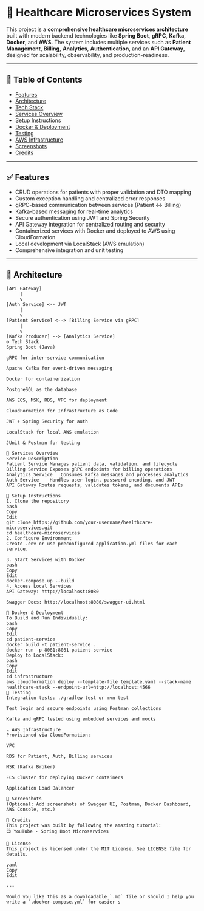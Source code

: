 # 🏥 Healthcare Microservices System

This project is a **comprehensive healthcare microservices architecture** built with modern backend technologies like **Spring Boot**, **gRPC**, **Kafka**, **Docker**, and **AWS**. The system includes multiple services such as **Patient Management**, **Billing**, **Analytics**, **Authentication**, and an **API Gateway**, designed for scalability, observability, and production-readiness.

---

## 📌 Table of Contents

- [Features](#features)
- [Architecture](#architecture)
- [Tech Stack](#tech-stack)
- [Services Overview](#services-overview)
- [Setup Instructions](#setup-instructions)
- [Docker & Deployment](#docker--deployment)
- [Testing](#testing)
- [AWS Infrastructure](#aws-infrastructure)
- [Screenshots](#screenshots)
- [Credits](#credits)

---

## ✅ Features

- CRUD operations for patients with proper validation and DTO mapping
- Custom exception handling and centralized error responses
- gRPC-based communication between services (Patient ↔ Billing)
- Kafka-based messaging for real-time analytics
- Secure authentication using JWT and Spring Security
- API Gateway integration for centralized routing and security
- Containerized services with Docker and deployed to AWS using CloudFormation
- Local development via LocalStack (AWS emulation)
- Comprehensive integration and unit testing

---

## 🧱 Architecture

```plaintext
[API Gateway]
     |
     v
[Auth Service] <-- JWT
     |
     v
[Patient Service] <--> [Billing Service via gRPC]
     |
     v
[Kafka Producer] --> [Analytics Service]
⚙️ Tech Stack
Spring Boot (Java)

gRPC for inter-service communication

Apache Kafka for event-driven messaging

Docker for containerization

PostgreSQL as the database

AWS ECS, MSK, RDS, VPC for deployment

CloudFormation for Infrastructure as Code

JWT + Spring Security for auth

LocalStack for local AWS emulation

JUnit & Postman for testing

🧩 Services Overview
Service	Description
Patient Service	Manages patient data, validation, and lifecycle
Billing Service	Exposes gRPC endpoints for billing operations
Analytics Service	Consumes Kafka messages and processes analytics
Auth Service	Handles user login, password encoding, and JWT
API Gateway	Routes requests, validates tokens, and documents APIs

🚀 Setup Instructions
1. Clone the repository
bash
Copy
Edit
git clone https://github.com/your-username/healthcare-microservices.git
cd healthcare-microservices
2. Configure Environment
Create .env or use preconfigured application.yml files for each service.

3. Start Services with Docker
bash
Copy
Edit
docker-compose up --build
4. Access Local Services
API Gateway: http://localhost:8080

Swagger Docs: http://localhost:8080/swagger-ui.html

🐳 Docker & Deployment
To Build and Run Individually:
bash
Copy
Edit
cd patient-service
docker build -t patient-service .
docker run -p 8081:8081 patient-service
Deploy to LocalStack:
bash
Copy
Edit
cd infrastructure
aws cloudformation deploy --template-file template.yaml --stack-name healthcare-stack --endpoint-url=http://localhost:4566
🧪 Testing
Integration tests: ./gradlew test or mvn test

Test login and secure endpoints using Postman collections

Kafka and gRPC tested using embedded services and mocks

☁️ AWS Infrastructure
Provisioned via CloudFormation:

VPC

RDS for Patient, Auth, Billing services

MSK (Kafka Broker)

ECS Cluster for deploying Docker containers

Application Load Balancer

📸 Screenshots
(Optional: Add screenshots of Swagger UI, Postman, Docker Dashboard, AWS Console, etc.)

🙌 Credits
This project was built by following the amazing tutorial:
📺 YouTube - Spring Boot Microservices

📄 License
This project is licensed under the MIT License. See LICENSE file for details.

yaml
Copy
Edit

---

Would you like this as a downloadable `.md` file or should I help you write a `.docker-compose.yml` for easier s
